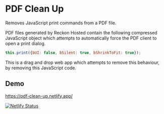 # PDF Clean Up

Removes JavaScript print commands from a PDF file.

PDF files generated by Reckon Hosted contain the following compressed JavaScript object which attempts to automatically force the PDF client to open a print dialog.

```js
this.print({bUI: false, bSilent: true, bShrinkToFit: true});
```

This is a drag and drop web app which attempts to remove this behaviour, by removing this JavaScript code.

## Demo

<https://pdf-clean-up.netlify.app/>

[![Netlify Status](https://api.netlify.com/api/v1/badges/534690ab-706e-404d-ae36-4837a28de857/deploy-status)](https://app.netlify.com/sites/pdf-clean-up/deploys)

